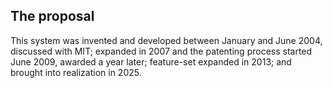 ## The proposal

This system was invented and developed between January and June 2004, discussed with MIT; expanded in 2007 and the patenting process started June 2009, awarded a year later; feature-set expanded in 2013; and brought into realization in 2025.

